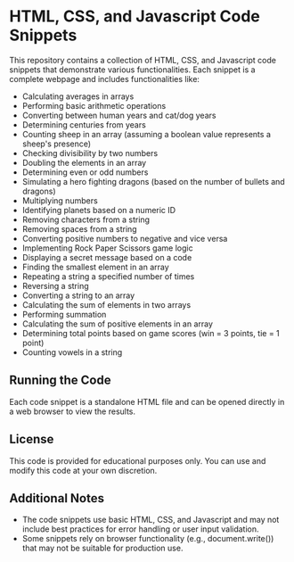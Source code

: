 # HTML, CSS, and Javascript Code Snippets

This repository contains a collection of HTML, CSS, and Javascript code snippets that demonstrate various functionalities. Each snippet is a complete webpage and includes functionalities like:

* Calculating averages in arrays
* Performing basic arithmetic operations
* Converting between human years and cat/dog years
* Determining centuries from years
* Counting sheep in an array (assuming a boolean value represents a sheep's presence)
* Checking divisibility by two numbers
* Doubling the elements in an array
* Determining even or odd numbers
* Simulating a hero fighting dragons (based on the number of bullets and dragons)
* Multiplying numbers
* Identifying planets based on a numeric ID
* Removing characters from a string
* Removing spaces from a string
* Converting positive numbers to negative and vice versa
* Implementing Rock Paper Scissors game logic
* Displaying a secret message based on a code
* Finding the smallest element in an array
* Repeating a string a specified number of times
* Reversing a string
* Converting a string to an array
* Calculating the sum of elements in two arrays
* Performing summation
* Calculating the sum of positive elements in an array
* Determining total points based on game scores (win = 3 points, tie = 1 point)
* Counting vowels in a string

## Running the Code

Each code snippet is a standalone HTML file and can be opened directly in a web browser to view the results.

## License

This code is provided for educational purposes only. You can use and modify this code at your own discretion.

## Additional Notes

* The code snippets use basic HTML, CSS, and Javascript and may not include best practices for error handling or user input validation.
* Some snippets rely on browser functionality (e.g., document.write()) that may not be suitable for production use.

